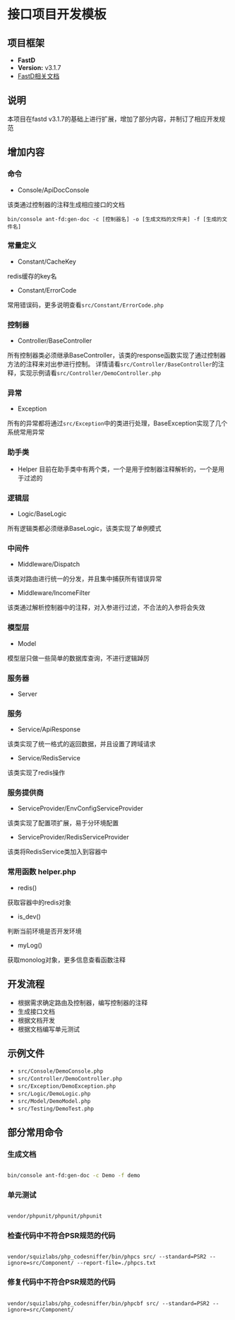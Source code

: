 # 接口项目开发模板

## 项目框架

- **FastD**
- **Version:** v3.1.7
- [FastD相关文档](https://github.com/fastdlabs/fastD/tree/3.1/docs/zh_CN)


## 说明

本项目在fastd v3.1.7的基础上进行扩展，增加了部分内容，并制订了相应开发规范

## 增加内容

### 命令

- Console/ApiDocConsole

该类通过控制器的注释生成相应接口的文档

`bin/console ant-fd:gen-doc -c [控制器名] -o [生成文档的文件夹] -f [生成的文件名]`

### 常量定义

- Constant/CacheKey

redis缓存的key名

- Constant/ErrorCode

常用错误码，更多说明查看`src/Constant/ErrorCode.php`

### 控制器

- Controller/BaseController

所有控制器类必须继承BaseController，该类的response函数实现了通过控制器方法的注释来对出参进行控制。
详情请看`src/Controller/BaseController`的注释，实现示例请看`src/Controller/DemoController.php`

### 异常

- Exception

所有的异常都将通过`src/Exception`中的类进行处理，BaseException实现了几个系统常用异常

### 助手类

- Helper
目前在助手类中有两个类，一个是用于控制器注释解析的，一个是用于过滤的

### 逻辑层

- Logic/BaseLogic

所有逻辑类都必须继承BaseLogic，该类实现了单例模式

### 中间件

- Middleware/Dispatch

该类对路由进行统一的分发，并且集中捕获所有错误异常

- Middleware/IncomeFilter

该类通过解析控制器中的注释，对入参进行过滤，不合法的入参将会失效

### 模型层

- Model

模型层只做一些简单的数据库查询，不进行逻辑踔厉

### 服务器

- Server


### 服务

- Service/ApiResponse

该类实现了统一格式的返回数据，并且设置了跨域请求

- Service/RedisService

该类实现了redis操作

### 服务提供商

- ServiceProvider/EnvConfigServiceProvider

该类实现了配置项扩展，易于分环境配置

- ServiceProvider/RedisServiceProvider

该类将RedisService类加入到容器中

### 常用函数 helper.php

- redis()

获取容器中的redis对象

- is_dev()

判断当前环境是否开发环境

- myLog()

获取monolog对象，更多信息查看函数注释


## 开发流程

- 根据需求确定路由及控制器，编写控制器的注释
- 生成接口文档
- 根据文档开发
- 根据文档编写单元测试


## 示例文件

- `src/Console/DemoConsole.php`
- `src/Controller/DemoController.php`
- `src/Exception/DemoException.php`
- `src/Logic/DemoLogic.php`
- `src/Model/DemoModel.php`
- `src/Testing/DemoTest.php`


## 部分常用命令

### 生成文档
```sh

bin/console ant-fd:gen-doc -c Demo -f demo

```

### 单元测试

````sh

vendor/phpunit/phpunit/phpunit

````

### 检查代码中不符合PSR规范的代码

````

vendor/squizlabs/php_codesniffer/bin/phpcs src/ --standard=PSR2 --ignore=src/Component/ --report-file=./phpcs.txt

````

### 修复代码中不符合PSR规范的代码

````

vendor/squizlabs/php_codesniffer/bin/phpcbf src/ --standard=PSR2 --ignore=src/Component/

````





